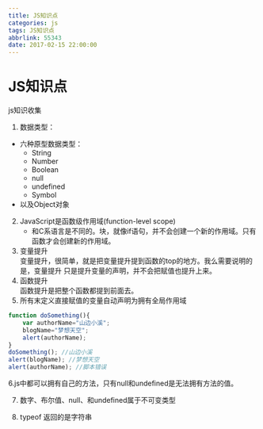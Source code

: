 ```yaml
---
title: JS知识点
categories: js
tags: JS知识点
abbrlink: 55343
date: 2017-02-15 22:00:00
---
```


# JS知识点
js知识收集  
1. 数据类型：
  * 六种原型数据类型：
     * String
     * Number
     * Boolean
     * null
     * undefined
     * Symbol
  * 以及Object对象
2. JavaScript是函数级作用域(function-level scope)
    * 和C系语言是不同的。块，就像if语句，并不会创建一个新的作用域。只有函数才会创建新的作用域。 
3. 变量提升  
变量提升，很简单，就是把变量提升提到函数的top的地方。我么需要说明的是，变量提升 只是提升变量的声明，并不会把赋值也提升上来。 
4.  函数提升   
   函数提升是把整个函数都提到前面去。 
5. 所有末定义直接赋值的变量自动声明为拥有全局作用域
```javascript
function doSomething(){
    var authorName="山边小溪";
    blogName="梦想天空";
    alert(authorName);
}
doSomething(); //山边小溪
alert(blogName); //梦想天空
alert(authorName); //脚本错误

```

6.js中都可以拥有自己的方法，只有null和undefined是无法拥有方法的值。

7. 数字、布尔值、null、和undefined属于不可变类型

8. typeof 返回的是字符串


